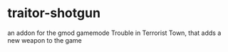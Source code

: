 # traitor-shotgun
an addon for the gmod gamemode Trouble in Terrorist Town, that adds a new weapon to the game
